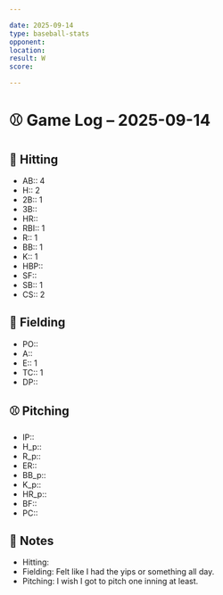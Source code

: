 ```yaml
---

date: 2025-09-14
type: baseball-stats
opponent: 
location: 
result: W
score: 

---
```


# ⚾️ Game Log – 2025-09-14

## 🥎 Hitting
- AB:: 4
- H:: 2
- 2B:: 1
- 3B:: 
- HR:: 
- RBI:: 1
- R:: 1
- BB:: 1
- K:: 1
- HBP:: 
- SF:: 
- SB:: 1
- CS:: 2

## 🧤 Fielding
- PO:: 
- A:: 
- E:: 1
- TC:: 1
- DP:: 

## ⚾️ Pitching
- IP::
- H_p::
- R_p::
- ER::
- BB_p::
- K_p::
- HR_p::
- BF::
- PC:: 

## 📝 Notes
- Hitting:  
- Fielding:  Felt like I had the yips or something all day.
- Pitching: I wish I got to pitch one inning at least.